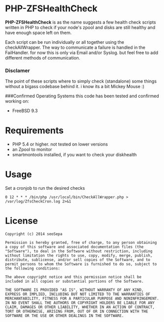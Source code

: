 PHP-ZFSHealthCheck
==============
**PHP-ZFSHealthCheck** is as the name suggests a few health check scripts written in PHP to check if your node's zpool and disks are still healthy and have enough space left on them.

Each script can be run individually or all together using the checkAllWrapper. The way to communicate a failure is handled in the FailHandler. for now this is only via Email and/or Syslog. but feel free to add different methods of communication.

### Disclamer
The point of these scripts where to simply check (standalone) some things without a bigass codebase behind it. i know its a bit Mickey Mouse :)

###Confirmed Operating Systems
this code has been tested and confirmed working on:

* FreeBSD 9.3 

Requirements
============
* PHP 5.4 or higher. not tested on lower versions
* an Zpool to monitor
* smartmontools installed, if you want to check your diskhealth 

Usage
============
Set a cronjob to run the desired checks
````
0 12 * * * /bin/php /usr/local/bin/CheckAllWrapper.php > /var/log/ZfsCheckCron.log 2>&1
````
License
===============
    Copyright (c) 2014 seoSepa

    Permission is hereby granted, free of charge, to any person obtaining a copy of this software and associated documentation files (the "Software"), to deal in the Software without restriction, including without limitation the rights to use, copy, modify, merge, publish, distribute, sublicense, and/or sell copies of the Software, and to permit persons to whom the Software is furnished to do so, subject to the following conditions:

    The above copyright notice and this permission notice shall be included in all copies or substantial portions of the Software.

    THE SOFTWARE IS PROVIDED "AS IS", WITHOUT WARRANTY OF ANY KIND, EXPRESS OR IMPLIED, INCLUDING BUT NOT LIMITED TO THE WARRANTIES OF MERCHANTABILITY, FITNESS FOR A PARTICULAR PURPOSE AND NONINFRINGEMENT. IN NO EVENT SHALL THE AUTHORS OR COPYRIGHT HOLDERS BE LIABLE FOR ANY CLAIM, DAMAGES OR OTHER LIABILITY, WHETHER IN AN ACTION OF CONTRACT, TORT OR OTHERWISE, ARISING FROM, OUT OF OR IN CONNECTION WITH THE SOFTWARE OR THE USE OR OTHER DEALINGS IN THE SOFTWARE.

